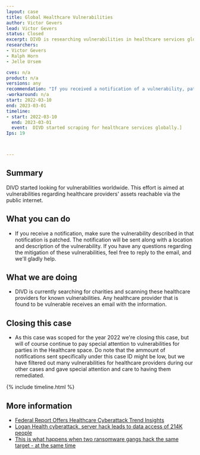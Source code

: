 ```yaml
---
layout: case
title: Global Healthcare Vulnerabilities
author: Victor Gevers
lead: Victor Gevers
status: Closed
excerpt: DIVD is researching vulnerabilities in healthcare services globally and notifying these services.
researchers:
- Victor Gevers 
- Ralph Horn
- Jelle Ursem

cves: n/a
product: n/a
versions: any
recommendation: "If you received a notification of a vulnerability, patch your system with the information provided in this notification."
-workaround: n/a
start: 2022-03-10
end: 2023-03-01
timeline:
- start: 2022-03-10
  end: 2023-03-01
  event:  DIVD started scraping for healthcare services globally.]
Ips: 19



---
```

## Summary

DIVD started looking for vulnerabilities worldwide. This effort is aimed at vulnerabilities regarding healthcare providers' assets reachable via the public internet.

## What you can do

* If you receive a notification, make sure the vulnerability described in that notification is patched. The notification will be sent along with a location and description of the vulnerability. If you have any questions regarding the mitigation of these vulnerabilities, feel free to reply to the email, and we'll gladly help.

## What we are doing

* DIVD is currently searching for charities and scanning these healthcare providers for known vulnerabilities. Any healthcare provider that is found to be vulnerable receives an email with the information.

## Closing this case
* As this case was scoped for the year 2022 we're closing this case, but will of course continue to pay special attention to vulnerabilities for parties in the Healthcare space. Do note that the ammount of notifications sent specifically under this case ID might be low, but we have filtered out many vulnerabilities for healthcare providers during our other cases and gave special attention and care to having them remediated.

{% include timeline.html %}

## More information
* [Federal Report Offers Healthcare Cyberattack Trend Insights](https://www.govinfosecurity.com/federal-report-offers-healthcare-cyberattack-trend-insights-a-18670)
* [Logan Health cyberattack, server hack leads to data access of 214K people](https://www.scmagazine.com/analysis/breach/logan-health-cyberattack-server-hack-leads-to-data-access-of-214k-people)
* [This is what happens when two ransomware gangs hack the same target - at the same time](https://www.zdnet.com/article/two-ransomware-gangs-hacked-the-same-target-at-the-same-time-heres-what-happened-next/)
